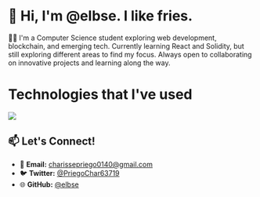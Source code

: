 # 👋 Hi, I'm **@elbse**. I like fries.

👩‍💻 I'm a Computer Science student exploring web development, blockchain, and emerging tech. Currently learning React and Solidity, but still exploring different areas to find my focus. Always open to collaborating on innovative projects and learning along the way.


<p align="center">
<h1>Technologies that I've used</h1>
  <a href="https://skillicons.dev">
    <img src="https://skillicons.dev/icons?i=html,css,js,mysql,tailwind" />
  </a>
</p>

## 📫 **Let's Connect!**
- 📩 **Email:** [charissepriego0140@gmail.com](mailto:charissepriego0140@gmail.com)
- 🐦 **Twitter:** [@PriegoChar63719](https://x.com/PriegoChar63719)
- 🌐 **GitHub:** [@elbse](https://github.com/elbse)


